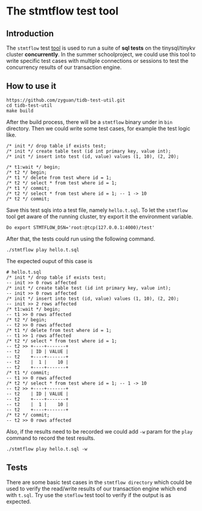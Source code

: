 # The stmtflow test tool


## Introduction

The `stmtflow` test [tool](https://github.com/zyguan/tidb-test-util) is used to run a suite of **sql tests** on the tinysql/tinykv cluster **concurrently**. 
In the summer schoolproject, we could use this tool to write specific test cases with multiple connections or sessions to test the concurrency results of our
transaction engine.


## How to use it

```
https://github.com/zyguan/tidb-test-util.git
cd tidb-test-util
make build
```

After the build process, there will be a `stmtflow` binary under in `bin` directory. Then we could write some test cases, for example the test logic like.
```
/* init */ drop table if exists test;
/* init */ create table test (id int primary key, value int);
/* init */ insert into test (id, value) values (1, 10), (2, 20);

/* t1:wait */ begin;
/* t2 */ begin;
/* t1 */ delete from test where id = 1;
/* t2 */ select * from test where id = 1;
/* t1 */ commit;
/* t2 */ select * from test where id = 1; -- 1 -> 10
/* t2 */ commit;
```
Save this test sqls into a test file, namely `hello.t.sql`. To let the `stmtflow` tool get aware of the running cluster, try export it the environment variable.
```
Do export STMTFLOW_DSN='root:@tcp(127.0.0.1:4000)/test'
```
After that, the tests could run using the following command.
```
./stmtflow play hello.t.sql
```
The expected ouput of this case is 
```
# hello.t.sql
/* init */ drop table if exists test;
-- init >> 0 rows affected
/* init */ create table test (id int primary key, value int);
-- init >> 0 rows affected
/* init */ insert into test (id, value) values (1, 10), (2, 20);
-- init >> 2 rows affected
/* t1:wait */ begin;
-- t1 >> 0 rows affected
/* t2 */ begin;
-- t2 >> 0 rows affected
/* t1 */ delete from test where id = 1;
-- t1 >> 1 rows affected
/* t2 */ select * from test where id = 1;
-- t2 >> +----+-------+
-- t2    | ID | VALUE |
-- t2    +----+-------+
-- t2    |  1 |    10 |
-- t2    +----+-------+
/* t1 */ commit;
-- t1 >> 0 rows affected
/* t2 */ select * from test where id = 1; -- 1 -> 10
-- t2 >> +----+-------+
-- t2    | ID | VALUE |
-- t2    +----+-------+
-- t2    |  1 |    10 |
-- t2    +----+-------+
/* t2 */ commit;
-- t2 >> 0 rows affected
```
Also, if the results need to be recorded we could add `-w` param for the `play` command to record the test results.
```
./stmtflow play hello.t.sql -w
```

## Tests

There are some basic test cases in the `stmtflow directory` which could be used to verify the read/write results of our transaction engine which end with `t.sql`. Try use the
`stmflow` test tool to verify if the output is as expected.
